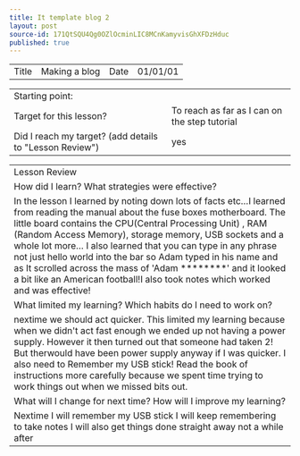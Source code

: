 ```yaml
---
title: It template blog 2 
layout: post
source-id: 171QtSQU4Qg0OZlOcminLIC8MCnKamyvisGhXFDzHduc
published: true
---
```

<table>
  <tr>
    <td>Title</td>
    <td>Making a blog</td>
    <td>Date</td>
    <td>01/01/01</td>
  </tr>
</table>


<table>
  <tr>
    <td>Starting point:</td>
    <td></td>
  </tr>
  <tr>
    <td>Target for this lesson?</td>
    <td>To reach as far as I can on the step tutorial</td>
  </tr>
  <tr>
    <td>Did I reach my target? 
(add details to "Lesson Review")</td>
    <td> yes </td>
  </tr>
</table>


<table>
  <tr>
    <td>Lesson Review</td>
  </tr>
  <tr>
    <td>How did I learn? What strategies were effective? </td>
  </tr>
  <tr>
    <td>In the lesson I learned by noting down lots of facts etc…I learned from reading the manual about the fuse boxes motherboard. The little board contains the CPU(Central Processing Unit) , RAM (Random Access Memory), storage memory, USB sockets and a whole lot more… I also learned that you can type in any phrase not just hello world into the bar so Adam typed in his name and as It scrolled across the mass of 'Adam ********' and it looked a bit like an American football!I also took notes which worked and was effective!

</td>
  </tr>
  <tr>
    <td>What limited my learning? Which habits do I need to work on? </td>
  </tr>
  <tr>
    <td>nextime we should act quicker. This limited my learning because when we didn't act fast enough we ended up not having a power supply. However it then turned out that someone had taken 2! But therwould have been power supply anyway if I was quicker. I also need to Remember my USB stick! Read the book of instructions more carefully because we spent time trying to work things out when we missed bits out.</td>
  </tr>
  <tr>
    <td>What will I change for next time? How will I improve my learning?</td>
  </tr>
  <tr>
    <td>Nextime I will remember my USB stick 
I will keep remembering to take notes
I will also get things done straight away not a while after</td>
  </tr>
</table>


